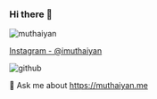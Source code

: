 ### Hi there 👋

<!--
✨ 

- 🔭 I’m currently working on ...
- 🌱 I’m currently learning ...
- 👯 I’m looking to collaborate on ...
- 🤔 I’m looking for help with ...
- 💬 Ask me about ...
- 📫 How to reach me: ...
- 😄 Pronouns: ...
- ⚡ Fun fact: ...
-->
![muthaiyan](https://user-images.githubusercontent.com/56546428/121013736-d8c9a100-c7b6-11eb-8963-de0f2228fada.jpg)

[Instagram - @imuthaiyan](https://instagram.com/imuthaiyan)


  ![github](https://img.shields.io/badge/GitHub-000000?style=for-the-badge&logo=GitHub&logoColor=white)
  
  
  
  
  
  
  
  💬 Ask me about https://muthaiyan.me
